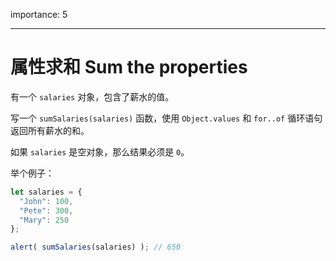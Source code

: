 importance: 5

---

# 属性求和 Sum the properties

有一个 `salaries` 对象，包含了薪水的值。 

写一个 `sumSalaries(salaries)` 函数，使用 `Object.values` 和 `for..of` 循环语句返回所有薪水的和。

如果 `salaries` 是空对象，那么结果必须是 `0`。

举个例子：

```js
let salaries = {
  "John": 100,
  "Pete": 300,
  "Mary": 250
};

alert( sumSalaries(salaries) ); // 650
```

